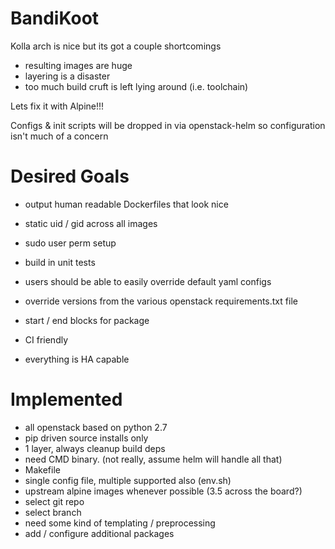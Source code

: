 # BandiKoot

Kolla arch is nice but its got a couple shortcomings
- resulting images are huge
- layering is a disaster
- too much build cruft is left lying around (i.e. toolchain)

Lets fix it with Alpine!!!

Configs & init scripts will be dropped in via openstack-helm so configuration isn't much of a concern

# Desired Goals
- output human readable Dockerfiles that look nice

- static uid / gid across all images
- sudo user perm setup
- build in unit tests

- users should be able to easily override default yaml configs
- override versions from the various openstack requirements.txt file
- start / end blocks for package

- CI friendly

- everything is HA capable

# Implemented
- all openstack based on python 2.7
- pip driven source installs only
- 1 layer, always cleanup build deps
- need CMD binary. (not really, assume helm will handle all that)
- Makefile
- single config file, multiple supported also (env.sh)
- upstream alpine images whenever possible (3.5 across the board?)
- select git repo
- select branch
- need some kind of templating / preprocessing
- add / configure additional packages
